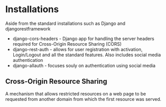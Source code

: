 # Installations

Aside from the standard installations such as Django and djangorestframework

- django-cors-headers - Django app for handling the server headers required for Cross-Origin Resource Sharing (CORS)
- django-rest-auth - allows for user registration with activation, Login/Logout and all the standard features. Also includes social media authentication
- django-allauth - focuses souly on authentication using social media

## Cross-Origin Resource Sharing

A mechanism that allows restricted resources on a web page to be requested from another domain from which the first resource was served.
